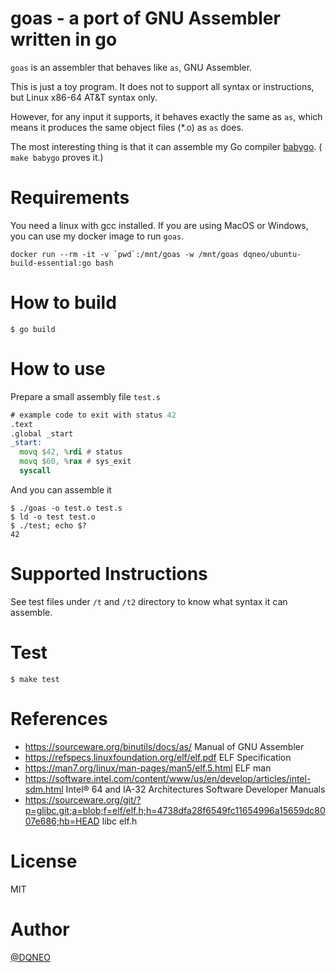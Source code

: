 # goas - a port of GNU Assembler written in go

`goas` is an assembler that behaves like `as`, GNU Assembler.

This is just a toy program. It does not to support all syntax or instructions, but  Linux x86-64 AT&T syntax only.

However, for any input it supports, it behaves exactly the same as `as`,
 which means it produces the same object files (*.o) as `as` does.

The most interesting thing is that it can assemble my Go compiler [babygo](https://github.com/DQNEO/babygo). ( `make babygo` proves it.)

# Requirements

You need a linux with gcc installed.
If you are using MacOS or Windows, you can use my docker image to run `goas`.

```cgo
docker run --rm -it -v `pwd`:/mnt/goas -w /mnt/goas dqneo/ubuntu-build-essential:go bash 
```

# How to build

```
$ go build
```

# How to use

Prepare a small assembly file `test.s`

```asm
# example code to exit with status 42
.text
.global _start
_start:
  movq $42, %rdi # status
  movq $60, %rax # sys_exit
  syscall
```

And you can assemble it

```terminal
$ ./goas -o test.o test.s
$ ld -o test test.o
$ ./test; echo $?
42
```

# Supported Instructions

See test files under `/t` and `/t2` directory to know what syntax it can assemble.

# Test

```
$ make test
```

# References

* https://sourceware.org/binutils/docs/as/ Manual of GNU Assembler
* https://refspecs.linuxfoundation.org/elf/elf.pdf ELF Specification
* https://man7.org/linux/man-pages/man5/elf.5.html ELF man
* https://software.intel.com/content/www/us/en/develop/articles/intel-sdm.html Intel® 64 and IA-32 Architectures Software Developer Manuals
*  https://sourceware.org/git/?p=glibc.git;a=blob;f=elf/elf.h;h=4738dfa28f6549fc11654996a15659dc8007e686;hb=HEAD libc elf.h
# License

MIT

# Author

[@DQNEO](https://twitter.com/DQNEO)

